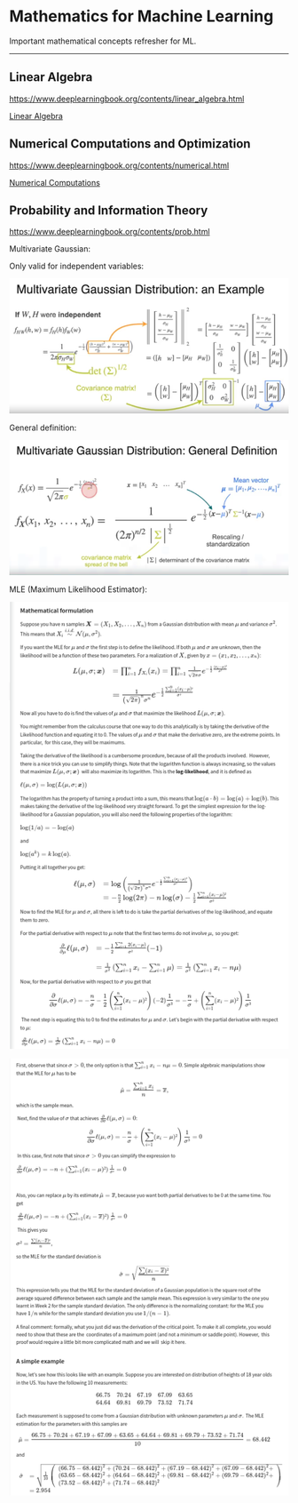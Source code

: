 # **Mathematics for Machine Learning**

Important mathematical concepts refresher for ML.

<hr/>

## **Linear Algebra**

https://www.deeplearningbook.org/contents/linear_algebra.html

[Linear Algebra](linear-algebra.md)

## **Numerical Computations and Optimization**

https://www.deeplearningbook.org/contents/numerical.html

[Numerical Computations](numerical-computations.md)

## **Probability and Information Theory**

https://www.deeplearningbook.org/contents/prob.html

Multivariate Gaussian:

Only valid for independent variables:

![Multivariate Gaussian](./img/multivariate-gaussian.png)

General definition:

![Multivariate Gaussian](./img/multivariate-gaussian-2.png)

MLE (Maximum Likelihood Estimator):

![MLE](./img/mle-formulation-1.png)

![MLE](./img/mle-formulation-2.png)
